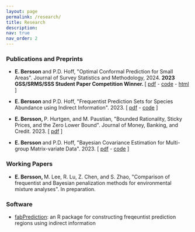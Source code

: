 ```yaml
---
layout: page
permalink: /research/
title: Research 
description:
nav: true
nav_order: 2
---
```





<h3>Publications and Preprints</h3>

- <b> E. Bersson </b> and P.D. Hoff,  "Optimal Conformal Prediction for Small Areas". <it>Journal of Survey Statistics and Methodology</it>, 2024. <b> 2023 GSS/SRMS/SSS Student Paper Competition Winner. </b> [ [pdf](https://arxiv.org/pdf/2204.08122.pdf) - [code](https://github.com/betsybersson/fab_sap) - [html](https://academic.oup.com/jssam/advance-article-abstract/doi/10.1093/jssam/smae010/7632601?utm_source=advanceaccess&utm_campaign=jssam&utm_medium=email) ]

- <b> E. Bersson </b> and P.D. Hoff, "Frequentist Prediction Sets for Species Abundance using Indirect Information". 2023. [ [pdf](https://arxiv.org/pdf/2311.15860.pdf) - [code](https://github.com/betsybersson/FreqPredSets_Indirect) ]

- <b> E. Bersson, </b> P. Hurtgen, and M. Paustian, "Bounded Rationality, Sticky Prices, and the Zero Lower Bound". Journal of Money, Banking, and Credit.  2023. [ [pdf](http://doi.org/10.1111/jmcb.13065) ]

- <b> E. Bersson </b> and P.D. Hoff, "Bayesian Covariance Estimation for Multi-group Matrix-variate Data". 2023. [ [pdf](https://arxiv.org/pdf/2302.09211.pdf) - [code](https://github.com/betsybersson/SWAG) ]





<h3>Working Papers</h3>

- <b> E. Bersson, </b> M. Lee, R. Lu, Z. Chen, and S. Zhao, "Comparison of frequentist and Bayesian penalization methods for environmental mixture analyses". In preparation.


<h3>Software</h3>

- [fabPrediction](https://rpubs.com/betsybersson/1158666): an R package for constructing freqeuntist prediction regions using indirect information 




